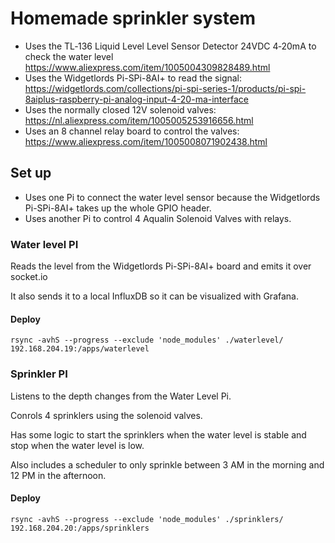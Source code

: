# Homemade sprinkler system

- Uses the TL‑136 Liquid Level Level Sensor Detector 24VDC 4‑20mA to check the water level https://www.aliexpress.com/item/1005004309828489.html
- Uses the Widgetlords Pi-SPi-8AI+ to read the signal: https://widgetlords.com/collections/pi-spi-series-1/products/pi-spi-8aiplus-raspberry-pi-analog-input-4-20-ma-interface
- Uses the normally closed 12V solenoid valves: https://nl.aliexpress.com/item/1005005253916656.html
- Uses an 8 channel relay board to control the valves: https://www.aliexpress.com/item/1005008071902438.html

## Set up

- Uses one Pi to connect the water level sensor because the Widgetlords Pi-SPi-8AI+ takes up the whole GPIO header.
- Uses another Pi to control 4 Aqualin Solenoid Valves with relays.

### Water level PI

Reads the level from the Widgetlords Pi-SPi-8AI+ board and emits it over socket.io

It also sends it to a local InfluxDB so it can be visualized with Grafana.

#### Deploy

```
rsync -avhS --progress --exclude 'node_modules' ./waterlevel/ 192.168.204.19:/apps/waterlevel
```

### Sprinkler PI

Listens to the depth changes from the Water Level Pi.

Conrols 4 sprinklers using the solenoid valves.

Has some logic to start the sprinklers when the water level is stable and stop when the water level is low.

Also includes a scheduler to only sprinkle between 3 AM in the morning and 12 PM in the afternoon.

#### Deploy

```
rsync -avhS --progress --exclude 'node_modules' ./sprinklers/ 192.168.204.20:/apps/sprinklers
```
